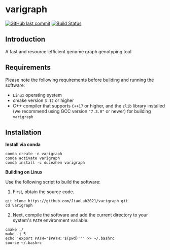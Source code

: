 # varigraph

[![GitHub last commit](https://img.shields.io/github/last-commit/JiaoLab2021/varigraph.svg?label=Last%20commit&logo=github&style=flat)](https://github.com/JiaoLab2021/varigraph/releases)
[![Build Status](https://github.com/JiaoLab2021/varigraph/actions/workflows/ci.yaml/badge.svg)](https://github.com/JiaoLab2021/varigraph/actions)

## Introduction
A fast and resource-efficient genome graph genotyping tool

## Requirements

Please note the following requirements before building and running the software:

* `Linux` operating system
* cmake version `3.12` or higher
* C++ compiler that supports `C++17` or higher, and the `zlib` library installed (we recommend using GCC version `"7.3.0"` or newer) for building `varigraph`

## Installation

**Install via conda**

```shell
conda create -n varigraph
conda activate varigraph
conda install -c duzezhen varigraph
```

**Building on Linux**

Use the following script to build the software:

1. First, obtain the source code.

```shell
git clone https://github.com/JiaoLab2021/varigraph.git
cd varigraph
```

2. Next, compile the software and add the current directory to your system's `PATH` environment variable.

```shell
cmake ./
make -j 5
echo 'export PATH="$PATH:'$(pwd)'"' >> ~/.bashrc
source ~/.bashrc
```